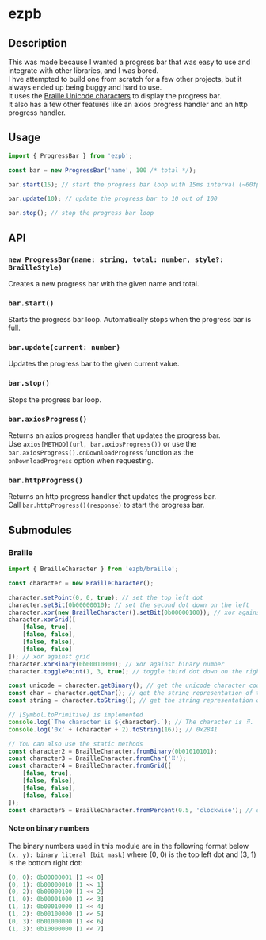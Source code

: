 # ezpb

## Description

This was made because I wanted a progress bar that was easy to use and integrate with other libraries, and I was bored. \
I hve attempted to build one from scratch for a few other projects, but it always ended up being buggy and hard to use. \
It uses the [Braille Unicode characters](https://en.wikipedia.org/wiki/Braille_Patterns) to display the progress bar. \
It also has a few other features like an axios progress handler and an http progress handler.

## Usage

```typescript
import { ProgressBar } from 'ezpb';

const bar = new ProgressBar('name', 100 /* total */);

bar.start(15); // start the progress bar loop with 15ms interval (~60fps)

bar.update(10); // update the progress bar to 10 out of 100

bar.stop(); // stop the progress bar loop
```

## API

### `new ProgressBar(name: string, total: number, style?: BrailleStyle)`

Creates a new progress bar with the given name and total.

### `bar.start()`

Starts the progress bar loop. Automatically stops when the progress bar is full.

### `bar.update(current: number)`

Updates the progress bar to the given current value.

### `bar.stop()`

Stops the progress bar loop.

### `bar.axiosProgress()`

Returns an axios progress handler that updates the progress bar. \
Use `axios[METHOD](url, bar.axiosProgress())` or use the `bar.axiosProgress().onDownloadProgress` function as the `onDownloadProgress` option when requesting.

### `bar.httpProgress()`

Returns an http progress handler that updates the progress bar. \
Call `bar.httpProgress()(response)` to start the progress bar.

## Submodules

### Braille

```typescript
import { BrailleCharacter } from 'ezpb/braille';

const character = new BrailleCharacter();

character.setPoint(0, 0, true); // set the top left dot
character.setBit(0b00000010); // set the second dot down on the left
character.xor(new BrailleCharacter().setBit(0b00000100)); // xor against other character object
character.xorGrid([
    [false, true],
    [false, false],
    [false, false],
    [false, false]
]); // xor against grid
character.xorBinary(0b00010000); // xor against binary number
character.togglePoint(1, 3, true); // toggle third dot down on the right

const unicode = character.getBinary(); // get the unicode character code
const char = character.getChar(); // get the string representation of the character
const string = character.toString(); // get the string representation of the character

// [Symbol.toPrimitive] is implemented
console.log(`The character is ${character}.`); // The character is ⠿.
console.log('0x' + (character + 2).toString(16)); // 0x2841

// You can also use the static methods
const character2 = BrailleCharacter.fromBinary(0b01010101);
const character3 = BrailleCharacter.fromChar('⠿');
const character4 = BrailleCharacter.fromGrid([
    [false, true],
    [false, false],
    [false, false],
    [false, false]
]);
const character5 = BrailleCharacter.fromPercent(0.5, 'clockwise'); // display styles are defined as an enum at BrailleStyleEnum, a type alias at BrailleStyle, and an array at BrailleStyleArray
```

#### Note on binary numbers

The binary numbers used in this module are in the following format below `(x, y): binary literal [bit mask]` where (0, 0) is the top left dot and (3, 1) is the bottom right dot:

```typescript
(0, 0): 0b00000001 [1 << 0]
(0, 1): 0b00000010 [1 << 1]
(0, 2): 0b00000100 [1 << 2]
(1, 0): 0b00001000 [1 << 3]
(1, 1): 0b00010000 [1 << 4]
(1, 2): 0b00100000 [1 << 5]
(0, 3): 0b01000000 [1 << 6]
(1, 3): 0b10000000 [1 << 7]
```
